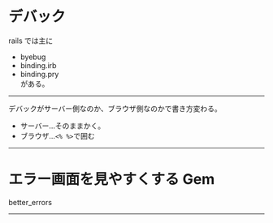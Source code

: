 # デバック
rails では主に    
- byebug    
- binding.irb    
- binding.pry    
がある。
***
デバックがサーバー側なのか、ブラウザ側なのかで書き方変わる。
- サーバー...そのままかく。
- ブラウザ...`<% %>`で囲む
***

# エラー画面を見やすくする Gem
better_errors
***
